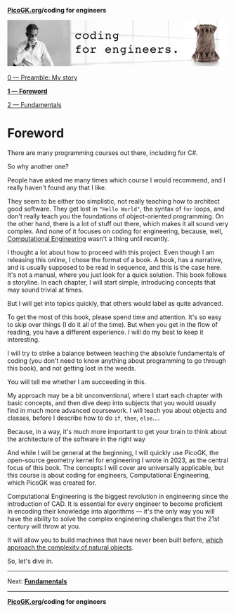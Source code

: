 **[PicoGK.org](https://picogk.org)/coding for engineers**

![Coding for Engineers](assets/CodingforEngineers.jpg)

[0 — Preamble: My story](README.md)

[**1 — Foreword**](1-foreword.md)

[2 — Fundamentals](2-fundamentals.md)

# Foreword

There are many programming courses out there, including for C#.

So why another one?

People have asked me many times which course I would recommend, and I really haven't found any that I like.

They seem to be either too simplistic, not really teaching how to architect good software. They get lost in `"Hello World"`, the syntax of `for` loops, and don't really teach you the foundations of object-oriented programming. On the other hand, there is a lot of stuff out there, which makes it all sound very complex. And none of it focuses on coding for engineering, because, well, [Computational Engineering](https://leap71.com/computationalengineering/) wasn't a thing until recently.

I thought a lot about how to proceed with this project. Even though I am releasing this online, I chose the format of a book. A book, has a narrative, and is usually supposed to be read in sequence, and this is the case here. It's not a manual, where you just look for a quick solution. This book follows a storyline. In each chapter, I will start simple, introducing concepts that may sound trivial at times. 

But I will get into topics quickly, that others would label as quite advanced.

To get the most of this book, please spend time and attention. It's so easy to skip over things (I do it all of the time). But when you get in the flow of reading, you have a different experience. I will do my best to keep it interesting.

I will try to strike a balance between teaching the absolute fundamentals of coding (you don't need to know anything about programming to go through this book), and not getting lost in the weeds.

You will tell me whether I am succeeding in this. 

My approach may be a bit unconventional, where I start each chapter with basic concepts, and then dive deep into subjects that you would usually find in much more advanced coursework. I will teach you about objects and classes, before I describe how to do `if`, `then`, `else`....

Because, in a way, it's much more important to get your brain to think about the architecture of the software in the right way

And while I will be general at the beginning, I will quickly use PicoGK, the open-source geometry kernel for engineering I wrote in 2023, as the central focus of this book. The concepts I will cover are universally applicable, but this course is about coding for engineers, Computational Engineering, which PicoGK was created for.

Computational Engineering is the biggest revolution in engineering since the introduction of CAD. It is essential for every engineer to become proficient in encoding their knowledge into algorithms — it's the only way you will have the ability to solve the complex engineering challenges that the 21st century will throw at you. 

It will allow you to build machines that have never been built before, [which approach the complexity of natural objects](https://www.ted.com/talks/lin_kayser_let_s_build_machines_as_complex_as_nature).

So, let's dive in.

------

Next: **[Fundamentals](2-fundamentals.md)**

------

**[PicoGK.org](https://picogk.org)/coding for engineers**

